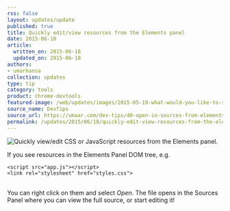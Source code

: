 ```yaml
---
rss: false
layout: updates/update
published: true
title: Quickly edit/view resources from the Elements panel
date: 2015-06-18
article:
  written_on: 2015-06-18
  updated_on: 2015-06-18
authors:
- umarhansa
collection: updates
type: tip
category: tools
product: chrome-devtools
featured-image: /web/updates/images/2015-05-19-what-would-you-like-to-see-next-in-dev-tips-daily/network-filmstrip.gif
source_name: DevTips
source_url: https://umaar.com/dev-tips/40-open-in-sources-from-elements
permalink: /updates/2015/06/18/quickly-edit-view-resources-from-the-elements-panel.html
---
```

<img src="/web/updates/images/2015-05-19-what-would-you-like-to-see-next-in-dev-tips-daily/network-filmstrip.gif" alt="Quickly view/edit CSS or JavaScript resources from the Elements panel.">

If you see resources in the Elements Panel DOM tree, e.g.

<pre>
<code>&lt;script src="app.js"&gt;&lt;/script&gt;
&lt;link rel="stylesheet" href="styles.css"&gt;
</code>
</pre>

You can right click on them and select <em>Open</em>. The file opens in the Sources Panel where you can view the full source, or start editing it!